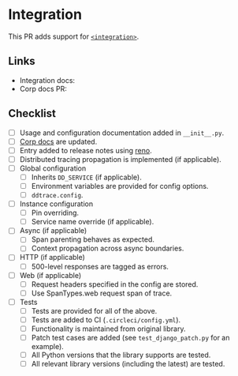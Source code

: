 # Integration
This PR adds support for [`<integration>`](<!--link to relevant integration docs-->).

## Links
<!-- Add any helpful links here for your and the reviewer's benefit -->

- Integration docs: <!-- add link here -->
- Corp docs PR: <!-- add link here -->

## Checklist
- [ ] Usage and configuration documentation added in `__init__.py`.
- [ ] [Corp docs](https://github.com/Datadog/documentation) are updated.
- [ ] Entry added to release notes using [reno](https://docs.openstack.org/reno/latest/user/usage.html).
- [ ] Distributed tracing propagation is implemented (if applicable).
- [ ] Global configuration
  - [ ] Inherits `DD_SERVICE` (if applicable).
  - [ ] Environment variables are provided for config options.
  - [ ] `ddtrace.config`.
- [ ] Instance configuration
  - [ ] Pin overriding.
  - [ ] Service name override (if applicable).
- [ ] Async (if applicable)
  - [ ] Span parenting behaves as expected.
  - [ ] Context propagation across async boundaries.
- [ ] HTTP (if applicable)
  - [ ] 500-level responses are tagged as errors.
- [ ] Web (if applicable) 
  - [ ] Request headers specified in the config are stored.
  - [ ] Use SpanTypes.web request span of trace.
- [ ] Tests
  - [ ] Tests are provided for all of the above.
  - [ ] Tests are added to CI (`.circleci/config.yml`).
  - [ ] Functionality is maintained from original library.
  - [ ] Patch test cases are added (see `test_django_patch.py` for an example).
  - [ ] All Python versions that the library supports are tested.
  - [ ] All relevant library versions (including the latest) are tested.

